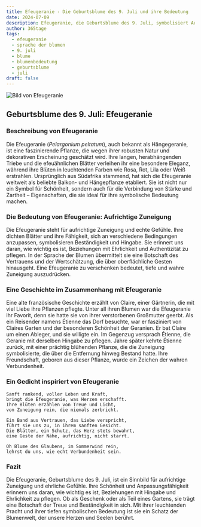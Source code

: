 ```yaml
---
title: Efeugeranie - Die Geburtsblume des 9. Juli und ihre Bedeutung
date: 2024-07-09
description: Efeugeranie, die Geburtsblume des 9. Juli, symbolisiert Aufrichtige Zuneigung. Erfahre mehr über ihre Geschichte, Bedeutung und Symbolik in der Sprache der Blumen.
author: 365tage
tags:
  - efeugeranie
  - sprache der blumen
  - 9. juli
  - blume
  - blumenbedeutung
  - geburtsblume
  - juli
draft: false
---
```


![Bild von Efeugeranie](https://cdn.pixabay.com/photo/2017/07/31/18/47/flower-2559930_960_720.jpg#center)


## Geburtsblume des 9. Juli: Efeugeranie

### Beschreibung von Efeugeranie

Die Efeugeranie (_Pelargonium peltatum_), auch bekannt als Hängegeranie, ist eine faszinierende Pflanze, die wegen ihrer robusten Natur und dekorativen Erscheinung geschätzt wird. Ihre langen, herabhängenden Triebe und die efeuähnlichen Blätter verleihen ihr eine besondere Eleganz, während ihre Blüten in leuchtenden Farben wie Rosa, Rot, Lila oder Weiß erstrahlen. Ursprünglich aus Südafrika stammend, hat sich die Efeugeranie weltweit als beliebte Balkon- und Hängepflanze etabliert. Sie ist nicht nur ein Symbol für Schönheit, sondern auch für die Verbindung von Stärke und Zartheit – Eigenschaften, die sie ideal für ihre symbolische Bedeutung machen.

### Die Bedeutung von Efeugeranie: Aufrichtige Zuneigung

Die Efeugeranie steht für aufrichtige Zuneigung und echte Gefühle. Ihre dichten Blätter und ihre Fähigkeit, sich an verschiedene Bedingungen anzupassen, symbolisieren Beständigkeit und Hingabe. Sie erinnert uns daran, wie wichtig es ist, Beziehungen mit Ehrlichkeit und Authentizität zu pflegen. In der Sprache der Blumen übermittelt sie eine Botschaft des Vertrauens und der Wertschätzung, die über oberflächliche Gesten hinausgeht. Eine Efeugeranie zu verschenken bedeutet, tiefe und wahre Zuneigung auszudrücken.

### Eine Geschichte im Zusammenhang mit Efeugeranie

Eine alte französische Geschichte erzählt von Claire, einer Gärtnerin, die mit viel Liebe ihre Pflanzen pflegte. Unter all ihren Blumen war die Efeugeranie ihr Favorit, denn sie hatte sie von ihrer verstorbenen Großmutter geerbt. Als ein Reisender namens Étienne das Dorf besuchte, war er fasziniert von Claires Garten und der besonderen Schönheit der Geranien. Er bat Claire um einen Ableger, und sie willigte ein. Im Gegenzug versprach Étienne, die Geranie mit derselben Hingabe zu pflegen. Jahre später kehrte Étienne zurück, mit einer prächtig blühenden Pflanze, die die Zuneigung symbolisierte, die über die Entfernung hinweg Bestand hatte. Ihre Freundschaft, geboren aus dieser Pflanze, wurde ein Zeichen der wahren Verbundenheit.

### Ein Gedicht inspiriert von Efeugeranie

```
Sanft rankend, voller Leben und Kraft,  
bringt die Efeugeranie, was Herzen erschafft.  
Ihre Blüten erzählen von Treue und Licht,  
von Zuneigung rein, die niemals zerbricht.  

Ein Band aus Vertrauen, das Liebe verspricht,  
führt sie uns zu, in ihrem sanften Gesicht.  
Die Blätter, ein Schutz, das Herz stets bewahrt,  
eine Geste der Nähe, aufrichtig, nicht starrt.  

Oh Blume des Glaubens, im Sommerwind rein,  
lehrst du uns, wie echt Verbundenheit sein.  
```

### Fazit

Die Efeugeranie, Geburtsblume des 9. Juli, ist ein Sinnbild für aufrichtige Zuneigung und ehrliche Gefühle. Ihre Schönheit und Anpassungsfähigkeit erinnern uns daran, wie wichtig es ist, Beziehungen mit Hingabe und Ehrlichkeit zu pflegen. Ob als Geschenk oder als Teil eines Gartens, sie trägt eine Botschaft der Treue und Beständigkeit in sich. Mit ihrer leuchtenden Pracht und ihrer tiefen symbolischen Bedeutung ist sie ein Schatz der Blumenwelt, der unsere Herzen und Seelen berührt.